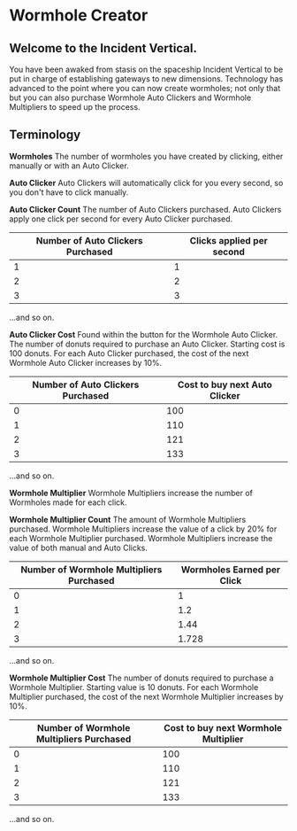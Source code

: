# Wormhole Creator
## Welcome to the Incident Vertical.
You have been awaked from stasis on the spaceship Incident Vertical to be put in charge of establishing gateways to new dimensions. Technology has advanced to the point where you can now create wormholes; not only that but you can also purchase Wormhole Auto Clickers and Wormhole Multipliers to speed up the process.

## Terminology
**Wormholes**
The number of wormholes you have created by clicking, either manually or with an Auto Clicker.

**Auto Clicker**
Auto Clickers will automatically click for you every second, so you don't have to click manually.

**Auto Clicker Count**
The number of Auto Clickers purchased. Auto Clickers apply one click per second for every Auto Clicker purchased.

| Number of Auto Clickers Purchased |	Clicks applied per second |
|----|----|
|1|	1|
|2|	2|
|3|	3|

...and so on.

**Auto Clicker Cost**
Found within the button for the Wormhole Auto Clicker. The number of donuts required to purchase an Auto Clicker. Starting cost is 100 donuts. For each Auto Clicker purchased, the cost of the next Wormhole Auto Clicker increases by 10%.

| Number of Auto Clickers Purchased |	Cost to buy next Auto Clicker |
|----|----|
|0|	100|
|1|	110|
|2|	121|
|3| 133|

...and so on.

**Wormhole Multiplier**
Wormhole Multipliers increase the number of Wormholes made for each click.

**Wormhole Multiplier Count**
The amount of Wormhole Multipliers purchased. Wormhole Multipliers increase the value of a click by 20% for each Wormhole Multiplier purchased. Wormhole Multipliers increase the value of both manual and Auto Clicks.

| Number of Wormhole Multipliers Purchased |	Wormholes Earned per Click |
|----|----|
|0|	1|
|1|	1.2|
|2|	1.44|
|3| 1.728|

...and so on.

**Wormhole Multiplier Cost**
The number of donuts required to purchase a Wormhole Multiplier. Starting value is 10 donuts. For each Wormhole Multiplier purchased, the cost of the next Wormhole Multiplier increases by 10%.

| Number of Wormhole Multipliers Purchased |	Cost to buy next Wormhole Multiplier |
|----|----|
|0|	100|
|1|	110|
|2|	121|
|3| 133|

...and so on.